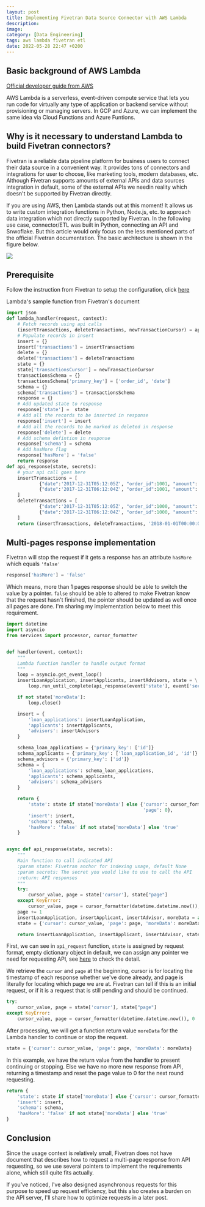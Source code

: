 ```yaml
---
layout: post
title: Implementing Fivetran Data Source Connector with AWS Lambda
description: 
image: 
category: [Data Engineering]
tags: aws lambda fivetran etl
date: 2022-05-28 22:47 +0200
---
```

## Basic background of AWS Lambda

[Official developer guide from AWS](https://aws.amazon.com/getting-started/hands-on/run-serverless-code/)

AWS Lambda is a serverless, event-driven compute service that lets you run code for virtually any type of application or backend service without provisioning or managing servers. In GCP and Azure, we can implement the same idea via Cloud Functions and Azure Funtions.


## Why is it necessary to understand Lambda to build Fivetran connectors?

Fivetran is a reliable data pipeline platform for business users to connect their data source in a convenient way. It provides tons of connectors and integrations for user to choose, like marketing tools, modern databases, etc. Although Fivetran supports amounts of external APIs and data sources integration in default, some of the external APIs we needin reality which doesn't be supported by Fivetran directly. 

If you are using AWS, then Lambda stands out at this moment! It allows us to write custom integration functions in Python, Node.js, etc. to approach data integration which not directly supported by Fivetran. In the following use case, connector/ETL was built in Python, connecting an API and Snwoflake. But this article would only focus on the less mentioned parts of the official Fivetran documentation. The basic architecture is shown in the figure below.


[ ![](https://s3.eu-central-1.amazonaws.com/samueltyh.github.io/posts/Fivetran_lambda.drawio.png)](https://s3.eu-central-1.amazonaws.com/samueltyh.github.io/posts/Fivetran_lambda.drawio.png)


## Prerequisite

Follow the instruction from Fivetran to setup the configuration, click [here](https://fivetran.com/docs/functions/aws-lambda)

Lambda's sample function from Fivetran's document

```python
import json
def lambda_handler(request, context):
    # Fetch records using api calls
    (insertTransactions, deleteTransactions, newTransactionCursor) = api_response(request['state'], request['secrets'])    
    # Populate records in insert    
    insert = {}    
    insert['transactions'] = insertTransactions    
    delete = {}
    delete['transactions'] = deleteTransactions    
    state = {}
    state['transactionsCursor'] = newTransactionCursor    
    transactionsSchema = {}
    transactionsSchema['primary_key'] = ['order_id', 'date']    
    schema = {}
    schema['transactions'] = transactionsSchema    
    response = {}    
    # Add updated state to response
    response['state'] =  state    
    # Add all the records to be inserted in response
    response['insert'] = insert    
    # Add all the records to be marked as deleted in response
    response['delete'] = delete    
    # Add schema defintion in response
    response['schema'] = schema    
    # Add hasMore flag
    response['hasMore'] = 'false'    
    return response	
def api_response(state, secrets):
    # your api call goes here
    insertTransactions = [
            {"date":'2017-12-31T05:12:05Z', "order_id":1001, "amount":'$1200', "discount":'$12'},
            {"date":'2017-12-31T06:12:04Z', "order_id":1001, "amount":'$1200', "discount":'$12'},
    ]    
    deleteTransactions = [
            {"date":'2017-12-31T05:12:05Z', "order_id":1000, "amount":'$1200', "discount":'$12'},
            {"date":'2017-12-31T06:12:04Z', "order_id":1000, "amount":'$1200', "discount":'$12'},
    ]    
    return (insertTransactions, deleteTransactions, '2018-01-01T00:00:00Z')
```


## Multi-pages response implementation

Fivetran will stop the request if it gets a response has an attribute `hasMore` which equals `'false'`

```python
response['hasMore'] = 'false'
```

Which means, more than 1 pages response should be able to switch the value by a pointer. `false` should be able to altered to make Fivetran know that the request hasn't finished, the pointer should be updated as well once all pages are done. I'm sharing my implementation below to meet this requirement.

```python
import datetime
import asyncio
from services import processor, cursor_formatter


def handler(event, context):
    """
    Lambda function handler to handle output format
    """
    loop = asyncio.get_event_loop()
    insertLoanApplication, insertApplicants, insertAdvisors, state = \
        loop.run_until_complete(api_response(event['state'], event['secrets']))

    if not state['moreData']:
        loop.close()

    insert = {
        'loan_applications': insertLoanApplication,
        'applicants': insertApplicants,
        'advisors': insertAdvisors
    }

    schema_loan_applications = {'primary_key': ['id']}
    schema_applicants = {'primary_key': ['loan_application_id', 'id']}
    schema_advisors = {'primary_key': ['id']}
    schema = {
        'loan_applications': schema_loan_applications,
        'applicants': schema_applicants,
        'advisors': schema_advisors
    }

    return {
        'state': state if state['moreData'] else {'cursor': cursor_formatter(datetime.datetime.now()),
                                                  'page': 0},
        'insert': insert,
        'schema': schema,
        'hasMore': 'false' if not state['moreData'] else 'true'
    }


async def api_response(state, secrets):
    """
    Main function to call indicated API
    :param state: Fivetran anchor for indexing usage, default None
    :param secrets: The secret you would like to use to call the API
    :return: API responses
    """
    try:
        cursor_value, page = state['cursor'], state["page"]
    except KeyError:
        cursor_value, page = cursor_formatter(datetime.datetime.now()), 0
    page += 1
    insertLoanApplication, insertApplicant, insertAdvisor, moreData = await processor(secrets, page, cursor_value)
    state = {'cursor': cursor_value, 'page': page, 'moreData': moreData}

    return insertLoanApplication, insertApplicant, insertAdvisor, state
```

First, we can see in `api_request` function, `state` is assigned by request format, empty dictionary object in default, we can assign any pointer we need for requesting API, see [here](https://fivetran.com/docs/functions/aws-lambda/sample-functions#samplefunctionrequest) to check the detail.

We retrieve the `cursor` and `page` at the beginning, cursor is for locating the timestamp of each response whether we've done already, and page is literally for locating which page we are at. Fivetran can tell if this is an initial request, or if it is a request that is still pending and should be continued.

```python
try:
    cursor_value, page = state['cursor'], state["page"]
except KeyError:
    cursor_value, page = cursor_formatter(datetime.datetime.now()), 0
```

After processing, we will get a function return value `moreData` for the Lambda handler to continue or stop the request.

```python
state = {'cursor': cursor_value, 'page': page, 'moreData': moreData}
```

In this example, we have the return value from the handler to present continuing or stopping. Else we have no more new response from API, returning a timestamp and reset the page value to 0 for the next round requesting.

```python
return {
    'state': state if state['moreData'] else {'cursor': cursor_formatter(datetime.datetime.now()), 'page': 0},
    'insert': insert,
    'schema': schema,
    'hasMore': 'false' if not state['moreData'] else 'true'
}
```

## Conclusion

Since the usage context is relatively small, Fivetran does not have document that describes how to request a multi-page response from API requesting, so we use several pointers to implement the requirements alone, which still quite fits actually.

If you've noticed, I've also designed asynchronous requests for this purpose to speed up request efficiency, but this also creates a burden on the API server, I'll share how to optimize requests in a later post.
